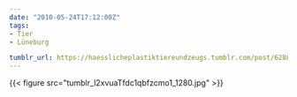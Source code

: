 ```yaml
---
date: "2010-05-24T17:12:00Z"
tags:
- Tier
- Lüneburg

tumblr_url: https://haesslicheplastiktiereundzeugs.tumblr.com/post/628866764
---
```

{{< figure src="tumblr_l2xvuaTfdc1qbfzcmo1_1280.jpg" >}}

